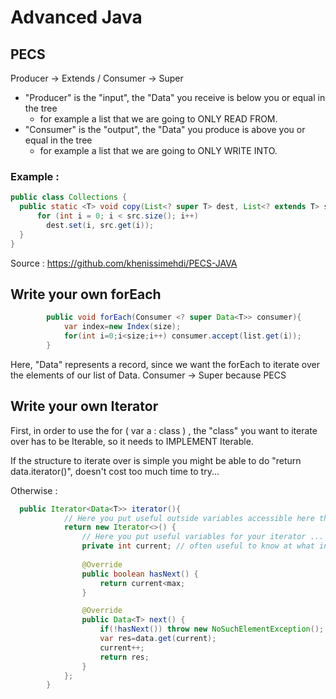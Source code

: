 # Advanced Java

## PECS
Producer -> Extends / Consumer -> Super

- "Producer" is the "input", the "Data" you receive is below you or equal in the tree
  - for example a list that we are going to ONLY READ FROM. 
- "Consumer" is the "output", the "Data" you produce is above you or equal in the tree
  - for example a list that we are going to ONLY WRITE INTO.

### Example : 
```java
public class Collections { 
  public static <T> void copy(List<? super T> dest, List<? extends T> src) {
      for (int i = 0; i < src.size(); i++) 
        dest.set(i, src.get(i)); 
  } 
}
```

Source : https://github.com/khenissimehdi/PECS-JAVA


## Write your own forEach
```java
        public void forEach(Consumer <? super Data<T>> consumer){
            var index=new Index(size);
            for(int i=0;i<size;i++) consumer.accept(list.get(i));
        }
```
Here, "Data<T>" represents a record, since we want the forEach to iterate over the elements of our list of Data<T>.
Consumer -> Super because PECS 

  
## Write your own Iterator 
  
First, in order to use the for ( var a : class ) , the "class" you want to iterate over has to be Iterable, so it needs to IMPLEMENT Iterable<The data you want to iterate over>.
  
  
If the structure to iterate over is simple you might be able to do "return data.iterator()", doesn't cost too much time to try...
  
  
Otherwise : 
```java
  public Iterator<Data<T>> iterator(){
            // Here you put useful outside variables accessible here that might be useful IN the iterator...
            return new Iterator<>() {
                // Here you put useful variables for your iterator ...
                private int current; // often useful to know at what index you are
  
                @Override
                public boolean hasNext() {
                    return current<max; 
                }

                @Override
                public Data<T> next() {
                    if(!hasNext()) throw new NoSuchElementException();
                    var res=data.get(current);
                    current++;
                    return res;
                }
            };
        }
  ```
